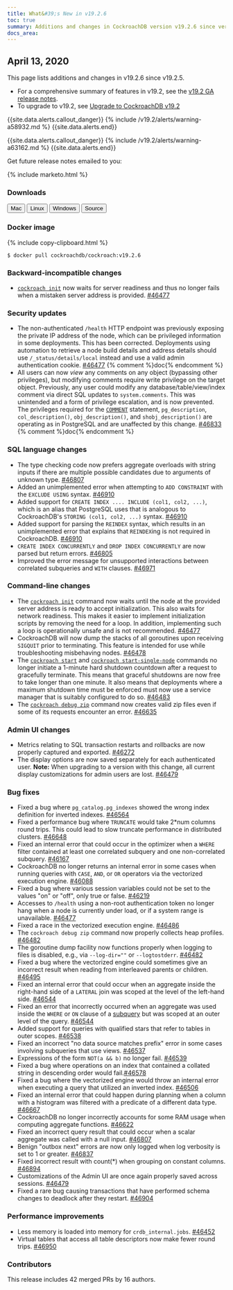 ```yaml
---
title: What&#39;s New in v19.2.6
toc: true
summary: Additions and changes in CockroachDB version v19.2.6 since version v19.2.5
docs_area: 
---
```


## April 13, 2020

This page lists additions and changes in v19.2.6 since v19.2.5.

- For a comprehensive summary of features in v19.2, see the [v19.2 GA release notes](v19.2.0.html).
- To upgrade to v19.2, see [Upgrade to CockroachDB v19.2](../v19.2/upgrade-cockroach-version.html)

{{site.data.alerts.callout_danger}}
{% include /v19.2/alerts/warning-a58932.md %}
{{site.data.alerts.end}}

{{site.data.alerts.callout_danger}}
{% include /v19.2/alerts/warning-a63162.md %}
{{site.data.alerts.end}}

Get future release notes emailed to you:

{% include marketo.html %}

### Downloads

<div id="os-tabs" class="clearfix os-tabs_button-outline-primary">
    <a href="https://binaries.cockroachdb.com/cockroach-v19.2.6.darwin-10.9-amd64.tgz"><button id="mac" data-eventcategory="mac-binary-release-notes">Mac</button></a>
    <a href="https://binaries.cockroachdb.com/cockroach-v19.2.6.linux-amd64.tgz"><button id="linux" data-eventcategory="linux-binary-release-notes">Linux</button></a>
    <a href="https://binaries.cockroachdb.com/cockroach-v19.2.6.windows-6.2-amd64.zip"><button id="windows" data-eventcategory="windows-binary-release-notes">Windows</button></a>
    <a href="https://binaries.cockroachdb.com/cockroach-v19.2.6.src.tgz"><button id="source" data-eventcategory="source-release-notes">Source</button></a>
</div>

### Docker image

{% include copy-clipboard.html %}
~~~shell
$ docker pull cockroachdb/cockroach:v19.2.6
~~~

### Backward-incompatible changes

- [`cockroach init`](../v19.2/cockroach-init.html) now waits for server readiness and thus no longer fails when a mistaken server address is provided. [#46477][#46477]

### Security updates

- The non-authenticated `/health` HTTP endpoint was previously exposing the private IP address of the node, which can be privileged information in some deployments. This has been corrected. Deployments using automation to retrieve a node build details and address details should use `/_status/details/local` instead and use a valid admin authentication cookie. [#46477][#46477] {% comment %}doc{% endcomment %}
- All users can now *view* any comments on any object (bypassing other privileges), but modifying comments require write privilege on the target object. Previously, any user could modify any database/table/view/index comment via direct SQL updates to `system.comments`. This was unintended and a form of privilege escalation, and is now prevented. The privileges required for the [`COMMENT`](../v19.2/comment-on.html) statement, `pg_description`, `col_description()`, `obj_description()`, and `shobj_description()` are operating as in PostgreSQL and are unaffected by this change. [#46833][#46833] {% comment %}doc{% endcomment %}

### SQL language changes

- The type checking code now prefers aggregate overloads with string inputs if there are multiple possible candidates due to arguments of unknown type. [#46807][#46807]
- Added an unimplemented error when attempting to `ADD CONSTRAINT` with the `EXCLUDE USING` syntax. [#46910][#46910]
- Added support for `CREATE INDEX .... INCLUDE (col1, col2, ...)`, which is an alias that PostgreSQL uses that is analogous to CockroachDB's `STORING (col1, col2, ...)` syntax. [#46910][#46910]
- Added support for parsing the `REINDEX` syntax, which results in an unimplemented error that explains that `REINDEX`ing is not required in CockroachDB. [#46910][#46910]
- `CREATE INDEX CONCURRENTLY` and `DROP INDEX CONCURRENTLY` are now parsed but return errors. [#46805][#46805]
- Improved the error message for unsupported interactions between correlated subqueries and `WITH` clauses. [#46971][#46971]

### Command-line changes

- The [`cockroach init`](../v19.2/cockroach-init.html) command now waits until the node at the provided server address is ready to accept initialization. This also waits for network readiness. This makes it easier to implement initialization scripts by removing the need for a loop. In addition, implementing such a loop is operationally unsafe and is not recommended. [#46477][#46477]
- CockroachDB will now dump the stacks of all goroutines upon receiving `SIGQUIT` prior to terminating. This feature is intended for use while troubleshooting misbehaving nodes. [#46478][#46478]
- The [`cockroach start`](../v19.2/cockroach-start.html) and [`cockroach start-single-node`](../v20.1/cockroach-start-single-node.html) commands no longer initiate a 1-minute hard shutdown countdown after a request to gracefully terminate. This means that graceful shutdowns are now free to take longer than one minute. It also means that deployments where a maximum shutdown time must be enforced must now use a service manager that is suitably configured to do so. [#46483][#46483]
- The [`cockroach debug zip`](../v19.2/cockroach-debug-zip.html) command now creates valid zip files even if some of its requests encounter an error. [#46635][#46635]

### Admin UI changes

- Metrics relating to SQL transaction restarts and rollbacks are now properly captured and exported. [#46272][#46272]
- The display options are now saved separately for each authenticated user. **Note:** When upgrading to a version with this change, all current display customizations for admin users are lost. [#46479][#46479]

### Bug fixes

- Fixed a bug where `pg_catalog.pg_indexes` showed the wrong index definition for inverted indexes. [#46564][#46564]
- Fixed a performance bug where `TRUNCATE` would take 2*num columns round trips. This could lead to slow truncate performance in distributed clusters. [#46648][#46648]
- Fixed an internal error that could occur in the optimizer when a `WHERE` filter contained at least one correlated subquery and one non-correlated subquery. [#46167][#46167]
- CockroachDB no longer returns an internal error in some cases when running queries with `CASE`, `AND`, or `OR` operators via the vectorized execution engine. [#46088][#46088]
- Fixed a bug where various session variables could not be set to the values "on" or "off", only true or false. [#46219][#46219]
- Accesses to `/health` using a non-root authentication token no longer hang when a node is currently under load, or if a system range is unavailable. [#46477][#46477]
- Fixed a race in the vectorized execution engine. [#46486][#46486]
- The `cockroach debug zip` command now properly collects heap profiles. [#46482][#46482]
- The goroutine dump facility now functions properly when logging to files is disabled, e.g., via `--log-dir=""` or `--logtostderr`. [#46482][#46482]
- Fixed a bug where the vectorized engine could sometimes give an incorrect result when reading from interleaved parents or children. [#46495][#46495]
- Fixed an internal error that could occur when an aggregate inside the right-hand side of a `LATERAL` join was scoped at the level of the left-hand side. [#46544][#46544]
- Fixed an error that incorrectly occurred when an aggregate was used inside the `WHERE` or `ON` clause of a [subquery](../v19.2/subqueries.html) but was scoped at an outer level of the query. [#46544][#46544]
- Added support for queries with qualified stars that refer to tables in outer scopes. [#46538][#46538]
- Fixed an incorrect "no data source matches prefix" error in some cases involving subqueries that use views. [#46537][#46537]
- Expressions of the form `NOT(a && b)` no longer fail. [#46539][#46539]
- Fixed a bug where operations on an index that contained a collated string in descending order would fail.[#46578][#46578]
- Fixed a bug where the vectorized engine would throw an internal error when executing a query that utilized an inverted index. [#46506][#46506]
- Fixed an internal error that could happen during planning when a column with a histogram was filtered with a predicate of a different data type. [#46667][#46667]
- CockroachDB no longer incorrectly accounts for some RAM usage when computing aggregate functions. [#46622][#46622]
- Fixed an incorrect query result that could occur when a scalar aggregate was called with a null input. [#46807][#46807]
- Benign "outbox next" errors are now only logged when log verbosity is set to 1 or greater. [#46837][#46837]
- Fixed incorrect result with count(*) when grouping on constant columns. [#46894][#46894]
- Customizations of the Admin UI are once again properly saved across sessions. [#46479][#46479]
- Fixed a rare bug causing transactions that have performed schema changes to deadlock after they restart. [#46904][#46904]

### Performance improvements

- Less memory is loaded into memory for `crdb_internal.jobs`. [#46452][#46452]
- Virtual tables that access all table descriptors now make fewer round trips. [#46950][#46950]

### Contributors

This release includes 42 merged PRs by 16 authors.

[#46088]: https://github.com/cockroachdb/cockroach/pull/46088
[#46167]: https://github.com/cockroachdb/cockroach/pull/46167
[#46219]: https://github.com/cockroachdb/cockroach/pull/46219
[#46272]: https://github.com/cockroachdb/cockroach/pull/46272
[#46452]: https://github.com/cockroachdb/cockroach/pull/46452
[#46477]: https://github.com/cockroachdb/cockroach/pull/46477
[#46478]: https://github.com/cockroachdb/cockroach/pull/46478
[#46479]: https://github.com/cockroachdb/cockroach/pull/46479
[#46482]: https://github.com/cockroachdb/cockroach/pull/46482
[#46483]: https://github.com/cockroachdb/cockroach/pull/46483
[#46486]: https://github.com/cockroachdb/cockroach/pull/46486
[#46495]: https://github.com/cockroachdb/cockroach/pull/46495
[#46506]: https://github.com/cockroachdb/cockroach/pull/46506
[#46537]: https://github.com/cockroachdb/cockroach/pull/46537
[#46538]: https://github.com/cockroachdb/cockroach/pull/46538
[#46539]: https://github.com/cockroachdb/cockroach/pull/46539
[#46544]: https://github.com/cockroachdb/cockroach/pull/46544
[#46564]: https://github.com/cockroachdb/cockroach/pull/46564
[#46578]: https://github.com/cockroachdb/cockroach/pull/46578
[#46622]: https://github.com/cockroachdb/cockroach/pull/46622
[#46635]: https://github.com/cockroachdb/cockroach/pull/46635
[#46648]: https://github.com/cockroachdb/cockroach/pull/46648
[#46667]: https://github.com/cockroachdb/cockroach/pull/46667
[#46805]: https://github.com/cockroachdb/cockroach/pull/46805
[#46807]: https://github.com/cockroachdb/cockroach/pull/46807
[#46833]: https://github.com/cockroachdb/cockroach/pull/46833
[#46837]: https://github.com/cockroachdb/cockroach/pull/46837
[#46894]: https://github.com/cockroachdb/cockroach/pull/46894
[#46904]: https://github.com/cockroachdb/cockroach/pull/46904
[#46910]: https://github.com/cockroachdb/cockroach/pull/46910
[#46950]: https://github.com/cockroachdb/cockroach/pull/46950
[#46971]: https://github.com/cockroachdb/cockroach/pull/46971
